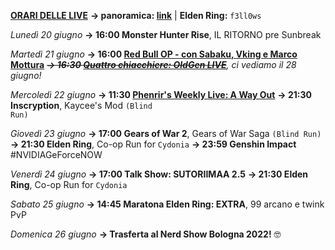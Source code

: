 <b><u>ORARI DELLE LIVE</u></b>
<b>→ panoramica: <a href="https://trello.com/b/iKwdSGf3/sabaku">link</a></b> | <b>Elden Ring:</b> <code>f3ll0ws</code>

<i>Lunedì 20 giugno</i>
<b>→ 16:00 Monster Hunter Rise</b>, IL RITORNO pre Sunbreak

<i>Martedì 21 giugno</i>
<b>→ 16:00 <a href="https://www.twitch.tv/redbullit">Red Bull OP - con Sabaku, Vking e Marco Mottura</a></b>
<i><s><b>→ 16:30 <a href="https://www.twitch.tv/oldgenproject">Quattro chiacchiere: OldGen LIVE</a></b></s>, ci vediamo il 28 giugno!</i>

<i>Mercoledì 22 giugno</i>
<b>→ 11:30 <a href="https://www.twitch.tv/phenrir_mailoki">Phenrir's Weekly Live: A Way Out</a></b>
<b>→ 21:30 Inscryption</b>, Kaycee's Mod <code>(Blind Run)</code>

<i>Giovedì 23 giugno</i>
<b>→ 17:00 Gears of War 2</b>, Gears of War Saga <code>(Blind Run)</code>
<b>→ 21:30 Elden Ring</b>, Co-op Run for <code>Cydonia</code>
<b>→ 23:59 Genshin Impact</b> #NVIDIAGeForceNOW

<i>Venerdì 24 giugno</i>
<b>→ 17:00 Talk Show: SUTORIIMAA 2.5</b>
<b>→ 21:30 Elden Ring</b>, Co-op Run for <code>Cydonia</code>

<i>Sabato 25 giugno</i>
<b>→ 14:45 Maratona Elden Ring: EXTRA</b>, 99 arcano e twink PvP

<i>Domenica 26 giugno</i>
<b>→ Trasferta al Nerd Show Bologna 2022!</b> 🤓
